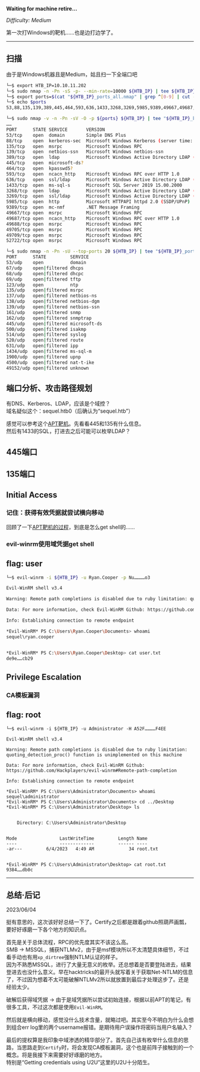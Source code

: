 **Waiting for machine retire...**

*Difficulty: Medium*

第一次打Windows的靶机……也是边打边学了。

---

## 扫描

由于是Windows机器且是Medium，姑且扫一下全端口吧

```bash
└─$ export HTB_IP=10.10.11.202
└─$ sudo nmap -n -Pn -sS -p- --min-rate=10000 ${HTB_IP} | tee ${HTB_IP}_ports_all.nmap
└─$ export ports=$(cat "${HTB_IP}_ports_all.nmap" | grep ^[0-9] | cut -d / -f1 | tr '\n' ',' | sed s/,$//)
└─$ echo $ports
53,88,135,139,389,445,464,593,636,1433,3268,3269,5985,9389,49667,49687,49688,49705,49709,52722

└─$ sudo nmap -v -n -Pn -sV -O -p ${ports} ${HTB_IP} | tee "${HTB_IP}_baseScan.nmap"
……
PORT      STATE SERVICE       VERSION
53/tcp    open  domain        Simple DNS Plus
88/tcp    open  kerberos-sec  Microsoft Windows Kerberos (server time: 2023-06-01 09:36:12Z)
135/tcp   open  msrpc         Microsoft Windows RPC
139/tcp   open  netbios-ssn   Microsoft Windows netbios-ssn
389/tcp   open  ldap          Microsoft Windows Active Directory LDAP (Domain: sequel.htb0., Site: Default-First-Site-Name)
445/tcp   open  microsoft-ds?
464/tcp   open  kpasswd5?
593/tcp   open  ncacn_http    Microsoft Windows RPC over HTTP 1.0
636/tcp   open  ssl/ldap      Microsoft Windows Active Directory LDAP (Domain: sequel.htb0., Site: Default-First-Site-Name)
1433/tcp  open  ms-sql-s      Microsoft SQL Server 2019 15.00.2000
3268/tcp  open  ldap          Microsoft Windows Active Directory LDAP (Domain: sequel.htb0., Site: Default-First-Site-Name)
3269/tcp  open  ssl/ldap      Microsoft Windows Active Directory LDAP (Domain: sequel.htb0., Site: Default-First-Site-Name)
5985/tcp  open  http          Microsoft HTTPAPI httpd 2.0 (SSDP/UPnP)
9389/tcp  open  mc-nmf        .NET Message Framing
49667/tcp open  msrpc         Microsoft Windows RPC
49687/tcp open  ncacn_http    Microsoft Windows RPC over HTTP 1.0
49688/tcp open  msrpc         Microsoft Windows RPC
49705/tcp open  msrpc         Microsoft Windows RPC
49709/tcp open  msrpc         Microsoft Windows RPC
52722/tcp open  msrpc         Microsoft Windows RPC

└─$ sudo nmap -n -Pn -sU --top-ports 20 ${HTB_IP} | tee "${HTB_IP}_ports_udp_top20.nmap"
PORT      STATE         SERVICE
53/udp    open          domain
67/udp    open|filtered dhcps
68/udp    open|filtered dhcpc
69/udp    open|filtered tftp
123/udp   open          ntp
135/udp   open|filtered msrpc
137/udp   open|filtered netbios-ns
138/udp   open|filtered netbios-dgm
139/udp   open|filtered netbios-ssn
161/udp   open|filtered snmp
162/udp   open|filtered snmptrap
445/udp   open|filtered microsoft-ds
500/udp   open|filtered isakmp
514/udp   open|filtered syslog
520/udp   open|filtered route
631/udp   open|filtered ipp
1434/udp  open|filtered ms-sql-m
1900/udp  open|filtered upnp
4500/udp  open|filtered nat-t-ike
49152/udp open|filtered unknown
```


## 端口分析、攻击路径规划

有DNS、Kerberos、LDAP，应该是个域控？  
域名疑似这个：sequel.htb0（后确认为“sequel.htb”）

感觉可以参考这个[APT靶机](./HTB-APT.md)。先看看445和135有什么信息。  
然后有1433的SQL，打进去之后可能可以枚举LDAP？


## 445端口




## 135端口



## Initial Access

### 记住：获得有效凭据就尝试横向移动

回顾了一下[APT靶机的过程](./HTB-APT.md#_3)，到底是怎么get shell的……

### evil-winrm使用域凭据get shell


## flag: user

```bash
└─$ evil-winrm -i ${HTB_IP} -u Ryan.Cooper -p Nu…………o3

Evil-WinRM shell v3.4

Warning: Remote path completions is disabled due to ruby limitation: quoting_detection_proc() function is unimplemented on this machine                                                                                                 

Data: For more information, check Evil-WinRM Github: https://github.com/Hackplayers/evil-winrm#Remote-path-completion                                                                                                                   

Info: Establishing connection to remote endpoint

*Evil-WinRM* PS C:\Users\Ryan.Cooper\Documents> whoami
sequel\ryan.cooper


*Evil-WinRM* PS C:\Users\Ryan.Cooper\Desktop> cat user.txt
de9e……cb29
```


## Privilege Escalation

### CA模板漏洞


## flag: root

```
└─$ evil-winrm -i ${HTB_IP} -u Administrator -H A52F…………F4EE

Evil-WinRM shell v3.4

Warning: Remote path completions is disabled due to ruby limitation: quoting_detection_proc() function is unimplemented on this machine                                                                                                 

Data: For more information, check Evil-WinRM Github: https://github.com/Hackplayers/evil-winrm#Remote-path-completion                                                                                                                   

Info: Establishing connection to remote endpoint

*Evil-WinRM* PS C:\Users\Administrator\Documents> whoami
sequel\administrator
*Evil-WinRM* PS C:\Users\Administrator\Documents> cd ../Desktop
*Evil-WinRM* PS C:\Users\Administrator\Desktop> ls


    Directory: C:\Users\Administrator\Desktop


Mode                LastWriteTime         Length Name
----                -------------         ------ ----
-ar---         6/4/2023   4:49 AM             34 root.txt


*Evil-WinRM* PS C:\Users\Administrator\Desktop> cat root.txt
9384……db0c
```

---

## 总结·后记

2023/06/04

挺有意思的，这次该好好总结一下了。Certify之后都是跟着github照葫芦画瓢，要好好琢磨一下各个地方的知识点。

首先是关于总体流程，RPC的优先度其实不该这么高。  
SMB → MSSQL，捕获NTLMv2，由于是msf模块所以不太清楚具体细节，不过看手动也有用`xp_dirtree`强制NTLM认证的样子。  
因为不熟悉MSSQL，进行了大量无意义的枚举。还总想着是否要登陆进去，结果登进去也没什么意义。早在hacktricks的最开头就写着关于获取Net-NTLM的信息了，不过因为想着不太可能破解NTLMv2所以就放置到最后才处理这步了。还是经验太少。

破解后获得域凭据 → 由于是域凭据所以尝试初始连接，根据以前APT的笔记，有很多工具，不过这次都是使用`Evil-WinRM`。

然后就是横向移动，感觉没什么技术含量，就略过吧。其实至今不明白为什么会想到组合err log里的两个username报错。是期待用户误操作将密码当用户名输入？

最后的提权算是我印象中域渗透的精华部分了。首先自己该有枚举什么信息的思路，当思路走到`Certify`时，将会发现CA模板漏洞，这个也是前阵子接触到的一个概念。将是我接下来需要好好琢磨的地方。  
特别是“Getting credentials using U2U”这里的U2U十分陌生。 